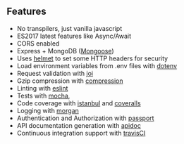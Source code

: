 
## Features

 - No transpilers, just vanilla javascript
 - ES2017 latest features like Async/Await
 - CORS enabled
 - Express + MongoDB ([Mongoose](http://mongoosejs.com/))
 - Uses [helmet](https://github.com/helmetjs/helmet) to set some HTTP headers for security
 - Load environment variables from .env files with [dotenv](https://github.com/rolodato/dotenv-safe)
 - Request validation with [joi](https://github.com/hapijs/joi)
 - Gzip compression with [compression](https://github.com/expressjs/compression)
 - Linting with [eslint](http://eslint.org)
 - Tests with [mocha](https://mochajs.org),
 - Code coverage with [istanbul](https://istanbul.js.org) and [coveralls](https://coveralls.io)
 - Logging with [morgan](https://github.com/expressjs/morgan)
 - Authentication and Authorization with [passport](http://passportjs.org)
 - API documentation generation with [apidoc](http://apidocjs.com)
 - Continuous integration support with [travisCI](https://travis-ci.org)
